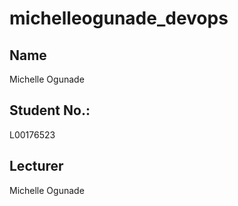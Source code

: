 # michelleogunade_devops

## Name
Michelle Ogunade

## Student No.:
L00176523

## Lecturer
Michelle Ogunade
